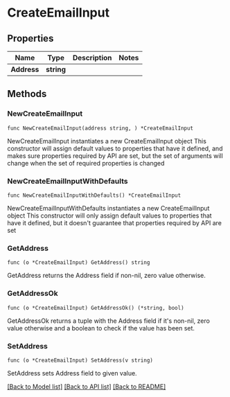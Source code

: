 # CreateEmailInput

## Properties

Name | Type | Description | Notes
------------ | ------------- | ------------- | -------------
**Address** | **string** |  | 

## Methods

### NewCreateEmailInput

`func NewCreateEmailInput(address string, ) *CreateEmailInput`

NewCreateEmailInput instantiates a new CreateEmailInput object
This constructor will assign default values to properties that have it defined,
and makes sure properties required by API are set, but the set of arguments
will change when the set of required properties is changed

### NewCreateEmailInputWithDefaults

`func NewCreateEmailInputWithDefaults() *CreateEmailInput`

NewCreateEmailInputWithDefaults instantiates a new CreateEmailInput object
This constructor will only assign default values to properties that have it defined,
but it doesn't guarantee that properties required by API are set

### GetAddress

`func (o *CreateEmailInput) GetAddress() string`

GetAddress returns the Address field if non-nil, zero value otherwise.

### GetAddressOk

`func (o *CreateEmailInput) GetAddressOk() (*string, bool)`

GetAddressOk returns a tuple with the Address field if it's non-nil, zero value otherwise
and a boolean to check if the value has been set.

### SetAddress

`func (o *CreateEmailInput) SetAddress(v string)`

SetAddress sets Address field to given value.



[[Back to Model list]](../README.md#documentation-for-models) [[Back to API list]](../README.md#documentation-for-api-endpoints) [[Back to README]](../README.md)


